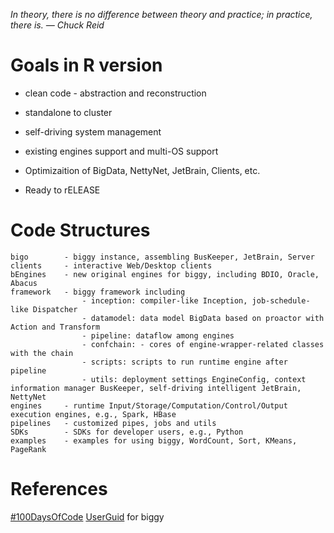 *In theory, there is no difference between theory and practice; in practice, there is. — Chuck Reid*

# Goals in R version

* clean code - abstraction and reconstruction

* standalone to cluster

* self-driving system management

* existing engines support and multi-OS support

* Optimizaition of BigData, NettyNet, JetBrain, Clients, etc.

* Ready to rELEASE

# Code Structures
	bigo		- biggy instance, assembling BusKeeper, JetBrain, Server
	clients		- interactive Web/Desktop clients
	bEngines	- new original engines for biggy, including BDIO, Oracle, Abacus
	framework	- biggy framework including
					- inception: compiler-like Inception, job-schedule-like Dispatcher 
					- datamodel: data model BigData based on proactor with Action and Transform
					- pipeline: dataflow among engines
					- confchain: - cores of engine-wrapper-related classes with the chain 
					- scripts: scripts to run runtime engine after pipeline
					- utils: deployment settings EngineConfig, context information manager BusKeeper, self-driving intelligent JetBrain, NettyNet
	engines		- runtime Input/Storage/Computation/Control/Output execution engines, e.g., Spark, HBase
	pipelines	- customized pipes, jobs and utils
	SDKs		- SDKs for developer users, e.g., Python
	examples	- examples for using biggy, WordCount, Sort, KMeans, PageRank

# References

[#100DaysOfCode](http://100daysofcode.com/)
[UserGuid](https://github.com/Ideamaxwu/biggy/blob/master/gamma_src/UseGuide.md) for biggy